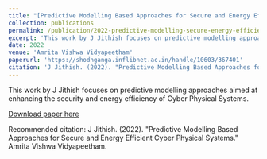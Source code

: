 ```yaml
---
title: "[Predictive Modelling Based Approaches for Secure and Energy Efficient Cyber Physical Systems](https://shodhganga.inflibnet.ac.in/handle/10603/367401)"
collection: publications
permalink: /publication/2022-predictive-modelling-secure-energy-efficient-cps
excerpt: 'This work by J Jithish focuses on predictive modelling approaches aimed at enhancing the security and energy efficiency of Cyber Physical Systems.'
date: 2022
venue: 'Amrita Vishwa Vidyapeetham'
paperurl: 'https://shodhganga.inflibnet.ac.in/handle/10603/367401'
citation: 'J Jithish. (2022). "Predictive Modelling Based Approaches for Secure and Energy Efficient Cyber Physical Systems." Amrita Vishwa Vidyapeetham.'
---
```

This work by J Jithish focuses on predictive modelling approaches aimed at enhancing the security and energy efficiency of Cyber Physical Systems.

[Download paper here](https://shodhganga.inflibnet.ac.in/handle/10603/367401)

Recommended citation: J Jithish. (2022). "Predictive Modelling Based Approaches for Secure and Energy Efficient Cyber Physical Systems." Amrita Vishwa Vidyapeetham.
